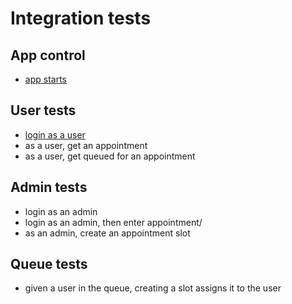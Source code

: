 # Integration tests

## App control
- [app starts](./app-starts.md)

## User tests
- [login as a user](./login.md)
- as a user, get an appointment
- as a user, get queued for an appointment

## Admin tests
- login as an admin
- login as an admin, then enter appointment/
- as an admin, create an appointment slot

## Queue tests
- given a user in the queue, creating a slot assigns it to the user
